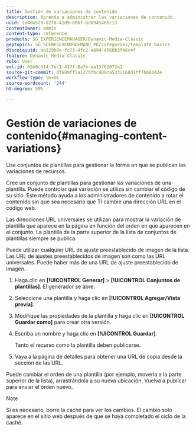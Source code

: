 ```yaml
---
title: Gestión de variaciones de contenido
description: Aprenda a administrar las variaciones de contenido.
uuid: 1e40a526-02f8-41d9-886f-6d094546bc13
contentOwner: admin
content-type: reference
products: SG_EXPERIENCEMANAGER/Dynamic-Media-Classic
geptopics: SG_SCENESEVENONDEMAND_PK/categories/template_basics
discoiquuid: aa129b0e-fc73-4fc2-a894-4560b3f46c4f
feature: Dynamic Media Classic
role: User
exl-id: 65b8c314-7ec1-417f-8a7b-aa13762072a1
source-git-commit: df689ff5a127bfbc400ca5331168d1ff7bb0b42e
workflow-type: tm+mt
source-wordcount: '244'
ht-degree: 59%

---
```


# Gestión de variaciones de contenido{#managing-content-variations}

Use conjuntos de plantillas para gestionar la forma en que se publican las variaciones de recursos.

Cree un conjunto de plantillas para gestionar las variaciones de una plantilla. Puede controlar qué variación se utiliza sin cambiar el código de su sitio. Este método ayuda a los administradores de contenido a rotar el contenido sin que sea necesario que TI cambie una dirección URL en el código web.

Las direcciones URL universales se utilizan para mostrar la variación de plantilla que aparece en la página en función del orden en que aparecen en el conjunto. La plantilla de la parte superior de la lista de conjuntos de plantillas siempre se publica.

Puede utilizar cualquier URL de ajuste preestablecido de imagen de la lista. Las URL de ajustes preestablecidos de imagen son como las URL universales. Puede haber más de una URL de ajuste preestablecido de imagen.

1. Haga clic en **[!UICONTROL Generar]** > **[!UICONTROL Conjuntos de plantillas]**. El generador se abre.
1. Seleccione una plantilla y haga clic en **[!UICONTROL Agregar/Vista previa]**.
1. Modifique las propiedades de la plantilla y haga clic en **[!UICONTROL Guardar como]** para crear otra versión.
1. Escriba un nombre y haga clic en **[!UICONTROL Guardar]**.

   Tanto el recurso como la plantilla deben publicarse.

1. Vaya a la página de detalles para obtener una URL de copia desde la sección de las URL.

Puede cambiar el orden de una plantilla (por ejemplo, moverla a la parte superior de la lista), arrastrándola a su nueva ubicación. Vuelva a publicar para enviar el orden nuevo.

>[!NOTE]
>
>Si es necesario, borre la caché para ver los cambios. El cambio solo aparece en el sitio web después de que se haya completado el ciclo de la caché.
